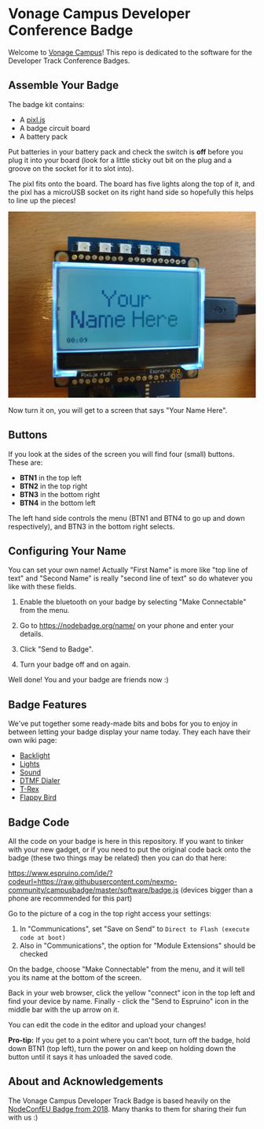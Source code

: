 # Vonage Campus Developer Conference Badge

Welcome to [Vonage Campus](https://www.vonage.com/campus/)! This repo is dedicated to the software for the Developer Track Conference Badges.

## Assemble Your Badge

The badge kit contains:

* A [pixl.js](http://www.espruino.com/Pixl.js)
* A badge circuit board
* A battery pack

Put batteries in your battery pack and check the switch is **off** before you plug it into your board (look for a little sticky out bit on the plug and a groove on the socket for it to slot into).

The pixl fits onto the board. The board has five lights along the top of it, and the pixl has a microUSB socket on its right hand side so hopefully this helps to line up the pieces!

<img src="images/pixl.jpg" />

Now turn it on, you will get to a screen that says "Your Name Here".

## Buttons

If you look at the sides of the screen you will find four (small) buttons. These are:

* **BTN1** in the top left
* **BTN2** in the top right
* **BTN3** in the bottom right
* **BTN4** in the bottom left

The left hand side controls the menu (BTN1 and BTN4 to go up and down respectively), and BTN3 in the bottom right selects.

## Configuring Your Name

You can set your own name! Actually "First Name" is more like "top line of text" and "Second Name" is really "second line of text" so do whatever you like with these fields.

1. Enable the bluetooth on your badge by selecting "Make Connectable" from the menu.

2. Go to <https://nodebadge.org/name/> on your phone and enter your details.

3. Click "Send to Badge".

4. Turn your badge off and on again.

Well done! You and your badge are friends now :)

## Badge Features

We've put together some ready-made bits and bobs for you to enjoy in between letting your badge display your name today. They each have their own wiki page:

* [Backlight](https://github.com/nexmo-community/campusbadge/wiki/Backlight)
* [Lights](https://github.com/nexmo-community/campusbadge/wiki/Lights)
* [Sound](https://github.com/nexmo-community/campusbadge/wiki/Sound)
* [DTMF Dialer](https://github.com/nexmo-community/campusbadge/wiki/DTMFDialer)
* [T-Rex](https://github.com/nexmo-community/campusbadge/wiki/T-Rex)
* [Flappy Bird](https://github.com/nexmo-community/campusbadge/wiki/FlappyBird)

## Badge Code

All the code on your badge is here in this repository. If you want to tinker with your new gadget, or if you need to put the original code back onto the badge (these two things may be related) then you can do that here:

<https://www.espruino.com/ide/?codeurl=https://raw.githubusercontent.com/nexmo-community/campusbadge/master/software/badge.js> (devices bigger than a phone are recommended for this part)

Go to the picture of a cog in the top right access your settings:

1. In "Communications", set "Save on Send" to `Direct to Flash (execute code at boot)`
2. Also in "Communications",  the option for "Module Extensions" should be checked

On the badge, choose "Make Connectable" from the menu, and it will tell you its name at the bottom of the screen.

Back in your web browser, click the yellow "connect" icon in the top left and find your device by name. Finally - click the "Send to Espruino" icon in the middle bar with the up arrow on it.

You can edit the code in the editor and upload your changes!

**Pro-tip:** If you get to a point where you can't boot, turn off the badge, hold down BTN1 (top left), turn the power on and keep on holding down the button until it says it has unloaded the saved code.

## About and Acknowledgements

The Vonage Campus Developer Track Badge is based heavily on the [NodeConfEU Badge from 2018](https://github.com/nearform/nceubadge2018). Many thanks to them for sharing their fun with us :)

